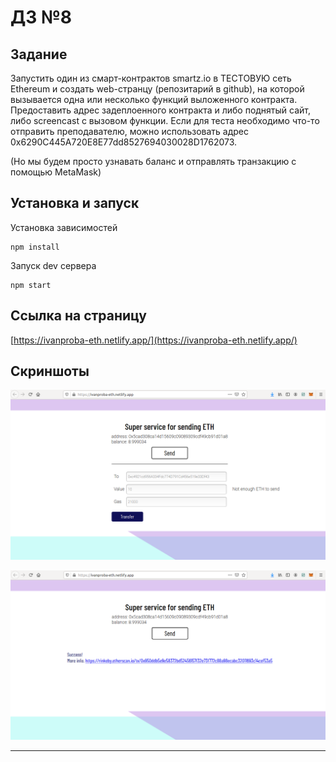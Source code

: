 # ДЗ №8

## Задание

Запустить один из смарт-контрактов smartz.io в ТЕСТОВУЮ сеть Ethereum и создать web-странцу (репозитарий в github), на которой вызывается одна или несколько функций выложенного контракта.
Предоставить адрес задеплоенного контракта и либо поднятый сайт, либо screencast с вызовом функции. Если для теста необходимо что-то отправить преподавателю, можно использовать адрес 0x6290C445A720E8E77dd8527694030028D1762073.

(Но мы будем просто узнавать баланс и отправлять транзакцию с помощью MetaMask)

  
## Установка и запуск

Установка зависимостей

```
npm install
```

Запуск dev сервера

```
npm start
```

  

## Ссылка на страницу

[https://ivanproba-eth.netlify.app/](https://ivanproba-eth.netlify.app/)




## Скриншоты
  
![screen_form](screenshots/screen_form.png)  
  
![screen_form](screenshots/screen_success.png)    
    
-----------------------------------------------------------  
